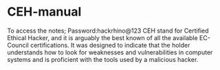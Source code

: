 # CEH-manual
To access the notes; Password:hackrhino@123
CEH stand for Certified Ethical Hacker, and it is arguably the best known of all the available EC-Council certifications.
It was designed to indicate that the holder understands how to look for weaknesses and vulnerabilities in computer systems 
and is proficient with the tools used by a malicious hacker.

